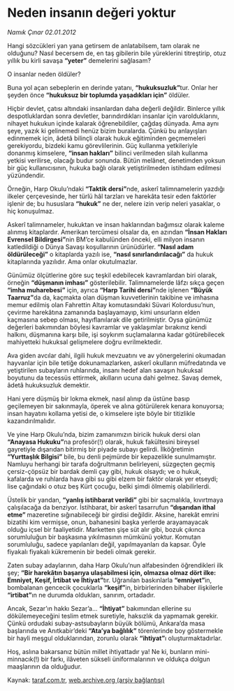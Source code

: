 # Neden insanın değeri yoktur

*Namık Çınar 02.01.2012*

<div class="yazi">
<p>Hangi sözcükleri yan yana getirsem de anlatabilsem, tam olarak ne olduğunu? Nasıl becersem de, en taş gibilerin bile yüreklerini titreştirip, otuz yıllık bu kirli savaşa <b>“yeter”</b> demelerini sağlasam?</p>
<p>O insanlar neden öldüler?</p>
<p>Buna yol açan sebeplerin en derinde yatanı, <b>“hukuksuzluk”</b>tur. Onlar her şeyden önce <b>“hukuksuz bir toplumda yaşadıkları için”</b> öldüler.</p>
<p>Hiçbir devlet, çatısı altındaki insanlardan daha değerli değildir. Binlerce yıllık despotluklardan sonra devletler, barındırdıkları insanlar için varolduklarını, nihayet hukukun içinde kalarak öğrenebildiler, çağdaş dünyada. Ama aynı şeye, yazık ki gelinemedi henüz bizim buralarda. Çünkü bu anlayışları edinmemek için, âdetâ bilinçli olarak hukuk eğitiminden geçmemeleri gerekiyordu, bizdeki kamu görevlilerinin. Güç kullanma yetkileriyle donanmış kimselere, <b>“insan hakları”</b> bilinci verilmeden silah kullanma yetkisi verilirse, olacağı budur sonunda. Bütün melânet, denetimden yoksun bir güç kullanıcısının, hukuka bağlı olarak yetiştirilmeden istihdam edilmesi yüzündendir.</p>
<p>Örneğin, Harp Okulu’ndaki <b>“Taktik dersi”</b>nde, askerî talimnamelerin yazdığı ilkeler çerçevesinde, her türlü hâl tarzları ve harekâta tesir eden faktörler işlenir de; bu hususlara <b>“hukuk”</b> ne der, nelere izin verip neleri yasaklar, o hiç konuşulmaz.</p>
<p>Askerî talimnameler, hukuktan ve insan haklarından bağımsız olarak kaleme alınmış kitaplardır. Amerikan tercümesi olsalar da, en azından <b>“İnsan Hakları Evrensel Bildirgesi”</b>nin BM’ce kabulünden önceki, elli milyon insanın katledildiği o Dünya Savaşı koşullarının ürünüdürler. <b>“Nasıl adam öldürüleceği”</b> o kitaplarda yazılı ise, <b>“nasıl sınırlandırılacağı”</b> da hukuk kitaplarında yazılıdır. Ama onlar okutulmazlar.</p>
<p>Günümüz ölçütlerine göre suç teşkil edebilecek kavramlardan biri olarak, örneğin <b>“düşmanın imhası”</b> gösterilebilir. Talimnamelerde lâfzı sıkça geçen <b>“imha muharebesi”</b> için, ayrıca <b>“Harp Tarihi dersi”</b>nde işlenen <b>“Büyük Taarruz”</b>da da, kaçmakta olan düşman kuvvetlerinin takibine ve imhasına memur edilmiş olan Fahrettin Altay komutasındaki Süvari Kolordusu’nun, çevirme harekâtına zamanında başlayamayıp, kimi unsurların elden kaçmasına sebep olması, hayıflanılarak dile getirilmiştir. Oysa günümüz değerleri bakımından böylesi kavramlar ve yaklaşımlar bırakınız kendi halkını, düşmanına karşı bile, işi soykırım suçlamalarına kadar götürebilecek mahiyetteki hukuksal gelişmelere doğru evrilmektedir.</p>
<p>Ava giden avcılar dahi, ilgili hukuk mevzuatını ve av yönergelerini okumadan hayvanlar için bile tetiğe dokunamazlarken, askerî okulların müfredatında ve yetiştirilen subayların ruhlarında, insanı hedef alan savaşın hukuksal boyutunu da tecessüs ettirmek, akılların ucuna dahi gelmez. Savaş demek, âdetâ hukuksuzluk demektir.</p>
<p>Hani yere düşmüş bir lokma ekmek, nasıl alınıp da üstüne basıp geçilemeyen bir sakınmayla, öperek ve alına götürülerek kenara konuyorsa; insan hayatını kollama yetisi de, o kimselere işte böyle bir titizlikle kazandırılmalıdır.</p>
<p>Ve yine Harp Okulu’nda, bizim zamanımızın biricik hukuk dersi olan <b>“Anayasa Hukuku”</b>na profesör(!) olarak, hukuk fakültesini bireysel gayretiyle dışarıdan bitirmiş bir piyade subayı gelirdi. İlköğretimin <b>“Yurttaşlık Bilgisi”</b> bile, bu denli pejmürde bir kepazelikle sunulmamıştır. Namluyu herhangi bir tarafa doğrultmanın belirleyeni, süzgeçten geçmiş çersiz-çöpsüz bir bardak demli çay gibi, hukuk olsaydı; ve o hukuk, kafalarda ve ruhlarda hava gibi su gibi elzem bir faktör olarak yer etseydi; lise çağındaki o otuz beş Kürt çocuğu, belki şimdi ölmemiş olabilirlerdi.</p>
<p>Üstelik bir yandan, <b>“yanlış istihbarat verildi”</b> gibi bir saçmalıkla, kıvırtmaya çalışılacağa da benziyor. İstihbarat, bir askerî tasarrufun <b>“dışarıdan ithal etme” </b>mazeretine sığınabileceği bir girdisi değildir. Aksine, harekât emrini bizatihi kim vermişse, onun, bahanesini başka yerlerde arayamayacak olduğu içsel bir faaliyetidir. Marketten şişe süt alır gibi, bozuk çıkınca sorumluluğun bir başkasına yıkılmasının mümkünü yoktur. Komutan sorumluluğu, sadece yapılanları değil, yapılmayanları da kapsar. Öyle fiyakalı fiyakalı kükremenin bir bedeli olmak gerekir.</p>
<p>Zaten subay adaylarının, daha Harp Okulu’nun alfabesinden öğrendikleri ilk şey; <b>“Bir harekâtın başarıya ulaşabilmesi için, olmazsa olmaz dört ilke: Emniyet, Keşif, İrtibat ve İhtiyat”</b>tır. Uğranılan baskınlarla <b>“emniyet”</b>in, bombalanan gencecik çocuklarla <b>“keşif”</b>in, birbirlerinden bihaber ilişkilerle <b>“irtibat”</b>ın ne durumda oldukları, sanırım, ortadadır.</p>
<p>Ancak, Sezar’ın hakkı Sezar’a... <b>“İhtiyat”</b> bakımından ellerine su dökülemeyeceğini teslim etmek suretiyle, haksızlık da yapmamak gerekir. Çünkü ordudaki subay-astsubayların büyük bölümü, Ankara’da masa başlarında ve Anıtkabir’deki <b>“Ata’ya bağlılık”</b> törenlerinde boy göstermekle bir hayli meşgul olduklarından, zorunlu olarak <b>“ihtiyat”</b>ı oluşturmaktadırlar.</p>
<p>Hoş, aslına bakarsanız bütün millet ihtiyattadır ya! Ne ki, bunların mini-minnacık(!) bir farkı, ilâveten sükseli üniformalarının ve oldukça dolgun maaşlarının da olduğudur.</p>
</div>

Kaynak: [taraf.com.tr](http://www.taraf.com.tr/namik-cinar/makale-neden-insanin-degeri-yoktur.htm), [web.archive.org (arşiv bağlantısı)](http://web.archive.org/web/20130623191335/http://www.taraf.com.tr/namik-cinar/makale-neden-insanin-degeri-yoktur.htm)
